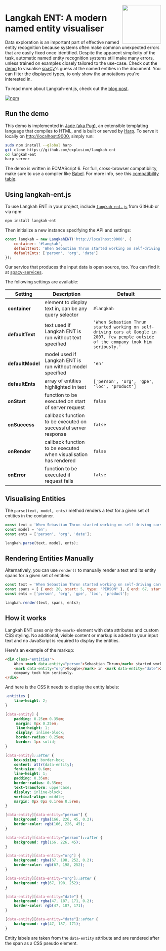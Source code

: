 <a href="https://explosion.ai"><img src="https://explosion.ai/assets/img/logo.svg" width="125" height="125" align="right" /></a>

# Langkah ENT: A modern named entity visualiser

Data exploration is an important part of effective named entity recognition because systems often make common unexpected errors that are easily fixed once identified. Despite the apparent simplicity of the task, automatic named entity recognition systems still make many errors, unless trained on examples closely tailored to the use-case. Check out the [demo](https://demos.explosion.ai/langkah-ent) to visualise [spaCy](https://spacy.io)'s guess at the named entities in the document. You can filter the displayed types, to only show the annotations you're interested in.

To read more about Langkah-ent.js, check out the [blog post](https://explosion.ai/blog/langkah-ent-named-entity-visualizer).

[![npm](https://img.shields.io/npm/v/langkah-ent.svg)](https://www.npmjs.com/package/langkah-ent)

## Run the demo

This demo is implemented in [Jade (aka Pug)](https://www.jade-lang.org), an extensible templating language that compiles to HTML, and is built or served by [Harp](https://harpjs.com). To serve it locally on [http://localhost:9000](http://localhost:9000), simply run:

```bash
sudo npm install --global harp
git clone https://github.com/explosion/langkah-ent
cd langkah-ent
harp server
```

The demo is written in ECMAScript 6. For full, cross-browser compatibility, make sure to use a compiler like [Babel](https://github.com/babel/babel). For more info, see this [compatibility table](https://kangax.github.io/compat-table/es6/).

## Using langkah-ent.js

To use Langkah ENT in your project, include [`langkah-ent.js`](assets/js/langkah-ent.js) from GitHub or via npm:

```bash
npm install langkah-ent
```

Then initialize a new instance specifying the API and settings:

```javascript
const langkah = new LangkahENT('http://localhost:8000', {
    container: '#langkah',
    defaultText: 'When Sebastian Thrun started working on self-driving cars at Google in 2007, few people outside of the company took him seriously.',
    defaultEnts: ['person', 'org', 'date']
});
```

Our service that produces the input data is open source, too. You can find it at [spacy-services](https://github.com/explosion/spacy-services).

The following settings are available:

| Setting | Description | Default |
| --- | --- | --- |
| **container** | element to display text in, can be any query selector | `#langkah` |
| **defaultText** | text used if Langkah ENT is run without text specified | `'When Sebastian Thrun started working on self-driving cars at Google in 2007, few people outside of the company took him seriously.'` |
| **defaultModel** | model used if Langkah ENT is run without model specified | `'en'` |
| **defaultEnts** | array of entities highlighted in text | `['person', 'org', 'gpe', 'loc', 'product']` |
| **onStart** | function to be executed on start of server request | `false` |
| **onSuccess** | callback function to be executed on successful server response | `false` |
| **onRender** | callback function to be executed when visualisation has rendered | `false` |
| **onError** | function to be executed if request fails | `false` |

## Visualising Entities

The `parse(text, model, ents)` method renders a text for a given set of entities in the container.

```javascript
const text = 'When Sebastian Thrun started working on self-driving cars at Google in 2007, few people outside of the company took him seriously.';
const model = 'en';
const ents = ['person', 'org', 'date'];

langkah.parse(text, model, ents);
```

## Rendering Entities Manually

Alternatively, you can use `render()` to manually render a text and its entity spans for a given set of entities:

```javascript
const text = 'When Sebastian Thrun started working on self-driving cars at Google in 2007, few people outside of the company took him seriously.';
const spans = [ { end: 20, start: 5, type: "PERSON" }, { end: 67, start: 61, type: "ORG" }, { end: 75, start: 71, type: "DATE" } ];
const ents = ['person', 'org', 'gpe', 'loc', 'product'];

langkah.render(text, spans, ents);
```
## How it works

Langkah ENT uses only the `<mark>` element with data attributes and custom CSS styling. No additional, visible content or markup is added to your input text and no JavaScript is required to display the entities.

Here's an example of the markup:

```html
<div class="entities">
    When <mark data-entity="person">Sebastian Thrun</mark> started working on self-driving cars at
    <mark data-entity="org">Google</mark> in <mark data-entity="date">2007</mark>, few people outside of the
    company took him seriously.
</div>
```

And here is the CSS it needs to display the entity labels:

```css
.entities {
    line-height: 2;
}

[data-entity] {
    padding: 0.25em 0.35em;
     margin: 0px 0.25em;
     line-height: 1;
     display: inline-block;
     border-radius: 0.25em;
     border: 1px solid;
}

[data-entity]::after {
    box-sizing: border-box;
    content: attr(data-entity);
    font-size: 0.6em;
    line-height: 1;
    padding: 0.35em;
    border-radius: 0.35em;
    text-transform: uppercase;
    display: inline-block;
    vertical-align: middle;
    margin: 0px 0px 0.1rem 0.5rem;
}

[data-entity][data-entity="person"] {
    background: rgba(166, 226, 45, 0.2);
    border-color: rgb(166, 226, 45);
}

[data-entity][data-entity="person"]::after {
    background: rgb(166, 226, 45);
}

[data-entity][data-entity="org"] {
    background: rgba(67, 198, 252, 0.2);
    border-color: rgb(67, 198, 252);
}

[data-entity][data-entity="org"]::after {
    background: rgb(67, 198, 252);
}

[data-entity][data-entity="date"] {
    background: rgba(47, 187, 171, 0.2);
    border-color: rgb(47, 187, 171);
}

[data-entity][data-entity="date"]::after {
    background: rgb(47, 187, 171);
}
```

Entity labels are taken from the `data-entity` attribute and are rendered after the span as a CSS pseudo element.
